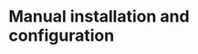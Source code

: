 # Manual installation and configuration

[.source]: https://www.linux-tips-and-tricks.de/en/raspibackupcategorye/539-raspibackup-manual-installation
[.source]: https://www.linux-tips-and-tricks.de/de/raspibackupcategoried/538-raspibackup-manuelle-installation
